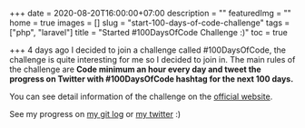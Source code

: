 +++
date = 2020-08-20T16:00:00+07:00
description = ""
featuredImg = ""
home = true
images = []
slug = "start-100-days-of-code-challenge"
tags = ["php", "laravel"]
title = "Started #100DaysOfCode Challenge :)"
toc = true

+++
4 days ago I decided to join a challenge called #100DaysOfCode, the challenge is quite interesting for me so I decided to join in. The main rules of the challenge are **Code minimum an hour every day and tweet the progress on Twitter with #100DaysOfCode hashtag for the next 100 days.**

You can see detail information of the challenge on the [official website](https://100daysofcode.com "Official Website #100DaysOfCode Challenge").

See my progress on [my git log](https://github.com/budimanfajarf/100-days-of-code/blob/master/log.md "Git Log #100DaysOfCode") or [my twitter](https://twitter.com/budimanfajarf "Twitter budimanfajarf") :)
